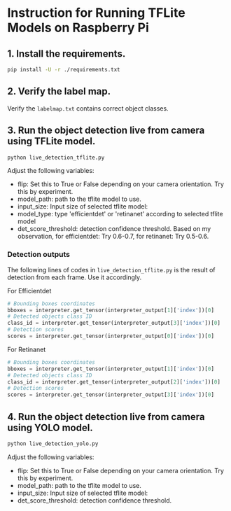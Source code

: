# Instruction for Running TFLite Models on Raspberry Pi

## 1. Install the requirements.

```sh
pip install -U -r ./requirements.txt
```

## 2. Verify the label map.
Verify the `labelmap.txt` contains correct object classes.


## 3. Run the object detection live from camera using TFLite model.

```sh
python live_detection_tflite.py
```

Adjust the following variables:

* flip: Set this to True or False depending on your camera orientation. Try this by experiment.
* model_path: path to the tflite model to use.
* input_size: Input size of selected tflite model:
* model_type: type 'efficientdet' or 'retinanet' according to selected tflite model
* det_score_threshold: detection confidence threshold. Based on my observation, for efficientdet: Try 0.6-0.7, for retinanet: Try 0.5-0.6.


### Detection outputs

The following lines of codes in `live_detection_tflite.py` is the result of detection from each frame. Use it accordingly.

For Efficientdet

```python
# Bounding boxes coordinates
bboxes = interpreter.get_tensor(interpreter_output[1]['index'])[0]
# Detected objects class ID
class_id = interpreter.get_tensor(interpreter_output[3]['index'])[0]
# Detection scores
scores = interpreter.get_tensor(interpreter_output[0]['index'])[0]
```

For Retinanet

```python
# Bounding boxes coordinates
bboxes = interpreter.get_tensor(interpreter_output[1]['index'])[0]
# Detected objects class ID
class_id = interpreter.get_tensor(interpreter_output[2]['index'])[0]
# Detection scores
scores = interpreter.get_tensor(interpreter_output[3]['index'])[0]
```

## 4. Run the object detection live from camera using YOLO model.

```sh
python live_detection_yolo.py
```

Adjust the following variables:

* flip: Set this to True or False depending on your camera orientation. Try this by experiment.
* model_path: path to the tflite model to use.
* input_size: Input size of selected tflite model:
* det_score_threshold: detection confidence threshold. 
